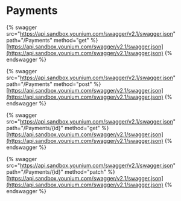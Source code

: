 # Payments

{% swagger src="https://api.sandbox.younium.com/swagger/v2.1/swagger.json" path="/Payments" method="get" %}
[https://api.sandbox.younium.com/swagger/v2.1/swagger.json](https://api.sandbox.younium.com/swagger/v2.1/swagger.json)
{% endswagger %}

{% swagger src="https://api.sandbox.younium.com/swagger/v2.1/swagger.json" path="/Payments" method="post" %}
[https://api.sandbox.younium.com/swagger/v2.1/swagger.json](https://api.sandbox.younium.com/swagger/v2.1/swagger.json)
{% endswagger %}

{% swagger src="https://api.sandbox.younium.com/swagger/v2.1/swagger.json" path="/Payments/{id}" method="get" %}
[https://api.sandbox.younium.com/swagger/v2.1/swagger.json](https://api.sandbox.younium.com/swagger/v2.1/swagger.json)
{% endswagger %}

{% swagger src="https://api.sandbox.younium.com/swagger/v2.1/swagger.json" path="/Payments/{id}" method="patch" %}
[https://api.sandbox.younium.com/swagger/v2.1/swagger.json](https://api.sandbox.younium.com/swagger/v2.1/swagger.json)
{% endswagger %}
